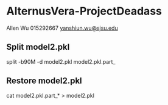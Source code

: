 # AlternusVera-ProjectDeadass
Allen Wu 015292667 yanshiun.wu@sjsu.edu


## Split model2.pkl
split -b90M -d model2.pkl model2.pkl.part_

## Restore model2.pkl
cat model2.pkl.part_* > model2.pkl
